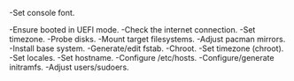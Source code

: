 -Set console font.

-Ensure booted in UEFI mode.
-Check the internet connection.
-Set timezone.
-Probe disks.
-Mount target filesystems.
-Adjust pacman mirrors.
-Install base system.
-Generate/edit fstab.
-Chroot.
-Set timezone (chroot).
-Set locales.
-Set hostname.
-Configure /etc/hosts.
-Configure/generate initramfs.
-Adjust users/sudoers.
